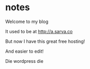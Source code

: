notes
=====

Welcome to my blog

It used to be at http://a.sarva.co

But now I have this great free hosting!

And easier to edit!

Die wordpress die
